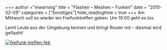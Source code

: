 +++
author ="mwarning"
title = "Flashen – Meshen – Funken"
date = "2015-02-09"
categories = ["Sonstiges"]
hide_readingtime = true
+++
Am Mittwoch soll es wieder ein Freifunktreffen geben. Um 19:00 geht es los.

Lernt Leute aus der Umgebung kennen und bringt Router mit – diesmal wird geflasht!

[![freifunk-treffen-feb](/uploads/2015/02/freifunk-treffen-feb-300x220.png)](/uploads/2015/02/freifunk-treffen-feb.png)

